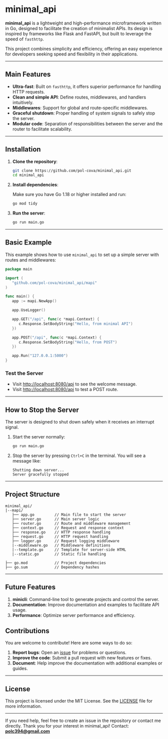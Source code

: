 # minimal_api

**minimal_api** is a lightweight and high-performance microframework written in Go, designed to facilitate the creation of minimalist APIs. Its design is inspired by frameworks like Flask and FastAPI, but built to leverage the speed of `fasthttp`.

This project combines simplicity and efficiency, offering an easy experience for developers seeking speed and flexibility in their applications.

---

## Main Features

- **Ultra-fast**: Built on `fasthttp`, it offers superior performance for handling HTTP requests.
- **Clean and simple API**: Define routes, middlewares, and handlers intuitively.
- **Middlewares**: Support for global and route-specific middlewares.
- **Graceful shutdown**: Proper handling of system signals to safely stop the server.
- **Modular code**: Separation of responsibilities between the server and the router to facilitate scalability.

---

## Installation

1. **Clone the repository**:

   ```bash
   git clone https://github.com/pol-cova/minimal_api.git
   cd minimal_api
   ```

2. **Install dependencies**:

   Make sure you have Go 1.18 or higher installed and run:

   ```bash
   go mod tidy
   ```

3. **Run the server**:

   ```bash
   go run main.go
   ```

---

## Basic Example

This example shows how to use `minimal_api` to set up a simple server with routes and middlewares:

```go
package main

import (
   "github.com/pol-cova/minimal_api/mapi"
)

func main() {
   app := mapi.NewApp()

   app.UseLogger()

   app.GET("/api", func(c *mapi.Context) {
      c.Response.SetBodyString("Hello, from minimal API")
   })

   app.POST("/api", func(c *mapi.Context) {
      c.Response.SetBodyString("Hello, from POST")
   })

   app.Run("127.0.0.1:5000")
}
```

### Test the Server

- Visit [http://localhost:8080/api](http://localhost:8080/) to see the welcome message.
- Visit [http://localhost:8080/api](http://localhost:8080/protegido) to test a POST route.

---

## How to Stop the Server

The server is designed to shut down safely when it receives an interrupt signal.

1. Start the server normally:

   ```bash
   go run main.go
   ```

2. Stop the server by pressing `Ctrl+C` in the terminal. You will see a message like:

   ```
   Shutting down server...
   Server gracefully stopped
   ```

---

## Project Structure

```plaintext
minimal_api/
|--mapi/
   ├── app.go         // Main file to start the server
   ├── server.go      // Main server logic
   ├── router.go      // Route and middleware management
   ├── context.go     // Request and response context
   ├── response.go    // HTTP response handling
   ├── request.go     // HTTP request handling
   ├── logger.go      // Request logging middleware
   |--middleware.go   // Middleware definitions
   |--template.go     // Template for server-side HTML
   |--static.go       // Static file handling

├── go.mod            // Project dependencies
├── go.sum            // Dependency hashes
```

---

## Future Features

1. **minicli**: Command-line tool to generate projects and control the server.
2. **Documentation**: Improve documentation and examples to facilitate API usage.
3. **Performance**: Optimize server performance and efficiency.

## Contributions

You are welcome to contribute! Here are some ways to do so:

1. **Report bugs**: Open an [issue](https://github.com/pol-cova/minimal_api/issues) for problems or questions.
2. **Improve the code**: Submit a pull request with new features or fixes.
3. **Document**: Help improve the documentation with additional examples or guides.

---

## License

This project is licensed under the MIT License. See the [LICENSE](LICENSE) file for more information.

---

If you need help, feel free to create an issue in the repository or contact me directly. Thank you for your interest in minimal_api!
Contact: **polc394@gmail.com**
